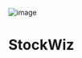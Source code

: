 ![image](https://github.com/prajeethksp/StockWiz_prototype/assets/86526277/1290586a-1018-43f2-bce7-c56c452b1506)
# StockWiz
